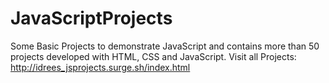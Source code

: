 # JavaScriptProjects
 Some Basic Projects to demonstrate JavaScript and contains more than 50 projects developed with HTML, CSS and JavaScript.
 Visit all Projects:
 http://idrees_jsprojects.surge.sh/index.html
